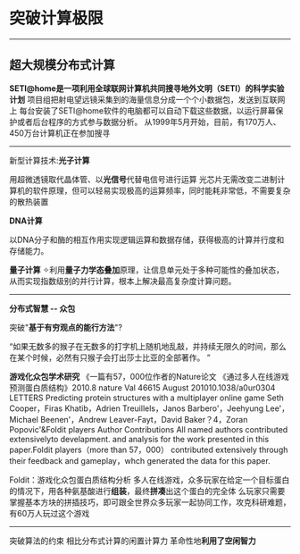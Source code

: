 # 突破计算极限

------

## 超大规模分布式计算

**SETI@home是一项利用全球联网计算机共同搜寻地外文明（SETI）的科学实验计划**
项目组把射电望远镜采集到的海量信息分成一个个小数据包，发送到互联网上
每台安装了SETI@home软件的电脑都可以自动下载这些数据，以运行屏幕保护或者后台程序的方式参与数据分析。
从1999年5月开始，目前，有170万人、450万台计算机正在参加搜寻

------

新型计算技术:**光子计算**

用超微透镜取代晶体管、以**光信号**代替电信号进行运算
光芯片无需改变二进制计算机的软件原理，但可以轻易实现极高的运算频率，同时能耗非常低，不需要复杂的散热装置

**DNA计算**

以DNA分子和酶的相互作用实现逻辑运算和数据存储，获得极高的计算并行度和存储能力。 

**量子计算**
✧利用**量子力学态叠加**原理，让信息单元处于多种可能性的叠加状态，从而实现指数级别的并行计算，根本上解决最高复杂度计算问题。

------

**分布式智慧 -- 众包**

突破"**基于有穷观点的能行方法**"?

“如果无数多的猴子在无数多的打字机上随机地乱敲，并持续无限久的时间，那么在某个时候，必然有只猴子会打出莎士比亚的全部著作。
”



**游戏化众包学术研究**
《一篇有57，000位作者的Nature论文
《通过多人在线游戏预测蛋白质结构》2010.8
nature Val 46615 August 201010.1038/a0ur0304
LETTERS Predicting protein structures with a multiplayer online game Seth Cooper，Firas Khatib，Adrien Treuillels，Janos Barbero'，Jeehyung Lee'，Michael Beenen'，Andrew Leaver-Fayt，David Baker？4，Zoran Popovic'&Foldit players Author Contributions All named authors contributed extensivelyto develapment.
and analysis for the work presented in this paper.Foldit players（more than 57，000）
contributed extensively through their feedback and gameplay，whch generated the data for this paper.

Foldit：游戏化众包蛋白质结构分析
多人在线游戏，众多玩家在给定一个目标蛋白的情况下，用各种氨基酸进行**组装**，最终**拼凑**出这个蛋白的完全体
么玩家只需要掌握基本方块的拼插技巧，即可跟全世界众多玩家一起协同工作，攻克科研难题，有60万人玩过这个游戏

------

突破算法的约束
相比分布式计算的闲置计算力
革命性地**利用了空闲智力**

